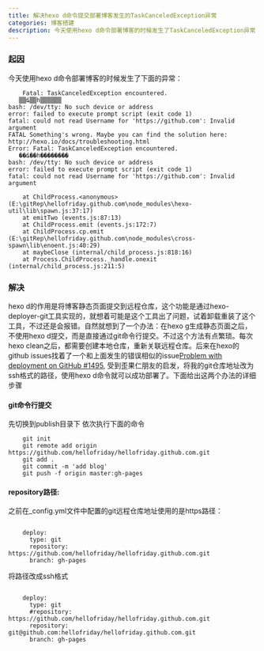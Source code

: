 ```yaml
---
title: 解决hexo d命令提交部署博客发生的TaskCanceledException异常
categories: 博客搭建
description: 今天使用hexo d命令部署博客的时候发生了TaskCanceledException异常：
---
```

### 起因
今天使用hexo d命令部署博客的时候发生了下面的异常：
``` 
    Fatal: TaskCanceledException encountered.
   ▒▒ȡ▒▒һ▒▒▒▒▒▒
bash: /dev/tty: No such device or address
error: failed to execute prompt script (exit code 1)
fatal: could not read Username for 'https://github.com': Invalid argument
FATAL Something's wrong. Maybe you can find the solution here: http://hexo.io/docs/troubleshooting.html
Error: Fatal: TaskCanceledException encountered.
   ��ȡ��һ��������
bash: /dev/tty: No such device or address
error: failed to execute prompt script (exit code 1)
fatal: could not read Username for 'https://github.com': Invalid argument

    at ChildProcess.<anonymous> (E:\gitRep\hellofriday.github.com\node_modules\hexo-util\lib\spawn.js:37:17)
    at emitTwo (events.js:87:13)
    at ChildProcess.emit (events.js:172:7)
    at ChildProcess.cp.emit (E:\gitRep\hellofriday.github.com\node_modules\cross-spawn\lib\enoent.js:40:29)
    at maybeClose (internal/child_process.js:818:16)
    at Process.ChildProcess._handle.onexit (internal/child_process.js:211:5)
```

### 解决
hexo d的作用是将博客静态页面提交到远程仓库，这个功能是通过hexo-deployer-git工具实现的，就想着可能是这个工具出了问题，试着卸载重装了这个工具，不过还是会报错。自然就想到了一个办法：在hexo g生成静态页面之后，不使用hexo d提交，而是直接通过git命令行提交。不过这个方法有点繁琐。每次hexo clean之后，都需要创建本地仓库，重新关联远程仓库。后来在hexo的github issues找着了一个和上面发生的错误相似的issue[Problem with deployment on GitHub #1495](https://github.com/hexojs/hexo/issues/1495),  受到歪果仁朋友的启发，将我的git仓库地址改为ssh格式的路径，使用hexo d命令就可以成功部署了。下面给出这两个办法的详细步骤
#### git命令行提交
先切换到publish目录下 依次执行下面的命令
```
    git init 
    git remote add origin https://github.com/hellofriday/hellofriday.github.com.git
    git add .
    git commit -m 'add blog'
    git push -f origin master:gh-pages
```

#### repository路径:

之前在_config.yml文件中配置的git远程仓库地址使用的是https路径：

```

	deploy:
	  type: git
	  repository: https://github.com/hellofriday/hellofriday.github.com.git
	  branch: gh-pages

```

将路径改成ssh格式

```

	deploy:
	  type: git
	  #repository: https://github.com/hellofriday/hellofriday.github.com.git
	  repository: git@github.com:hellofriday/hellofriday.github.com.git
	  branch: gh-pages

```
